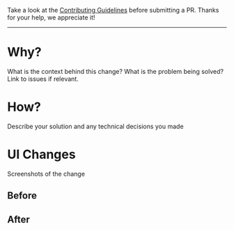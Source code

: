 Take a look at the [Contributing Guidelines](../CONTRIBUTING.md) before submitting a PR. Thanks for your help, we appreciate it!

***

# Why?
What is the context behind this change? What is the problem being solved? Link to issues if relevant.

# How?
Describe your solution and any technical decisions you made

# UI Changes
Screenshots of the change

## Before

## After
